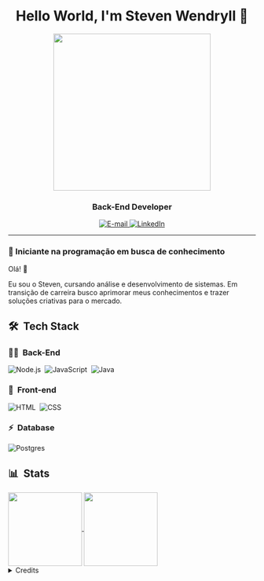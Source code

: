<h1 align="center">
  Hello World, I'm Steven Wendryll 👋
</h1>

<div align="center">
<img height="320em" src="https://gifs.eco.br/wp-content/uploads/2022/11/gifs-de-programador-29.gif"/>
  
   <!-- <img height="350em" src="./.github/assets/cover_.png"/> -->
  <!-- <img height="380em" src="https://user-images.githubusercontent.com/70382532/138322189-2db8df52-9dcb-40a0-88a8-c365466bd33d.gif"/> -->
  
</div>

<h3 align="center">
  Back-End Developer
</h3>

<div align="center">
<p>
<a href="mailto:stevenwendryll@hotmail.com"><img src="https://img.shields.io/badge/-email-020114?style=for-the-badge&amp;logo=microsoft-outlook&amp;logoColor=EBD03E&amp;color:FFF" alt="E-mail">
</a>
<a href="https://www.linkedin.com/in/steven-wendryll-761b281b2/"><img src="https://img.shields.io/badge/-LinkedIn-020114?style=for-the-badge&amp;logo=linkedin&amp;logoColor=EBD03E&amp;color:FFF" alt="LinkedIn"></a>
</div>

---

### 🎯 Iniciante na programação em busca de conhecimento

Olá! 👋

Eu sou o Steven, cursando análise e desenvolvimento de sistemas. Em transição de carreira busco aprimorar meus conhecimentos e trazer soluções criativas para o mercado.

## 🛠 &nbsp;Tech Stack

### 👩‍💻 &nbsp;Back-End

![Node.js](https://img.shields.io/badge/Node%20js-339933?style=for-the-badge&logo=nodedotjs&logoColor=white)&nbsp;
![JavaScript](https://img.shields.io/badge/JavaScript-323330?style=for-the-badge&logo=javascript&logoColor=F7DF1E)&nbsp;
![Java](https://img.shields.io/badge/java-%23ED8B00.svg?style=for-the-badge&logo=openjdk&logoColor=white)

### 🎨 &nbsp;Front-end

![HTML](https://img.shields.io/badge/HTML5-E34F26?style=for-the-badge&logo=html5&logoColor=white)&nbsp;
![CSS](https://img.shields.io/badge/CSS3-1572B6?style=for-the-badge&logo=css3&logoColor=white)&nbsp;

### ⚡ &nbsp;Database

![Postgres](https://img.shields.io/badge/postgres-%23316192.svg?style=for-the-badge&logo=postgresql&logoColor=white) 

## 📊 &nbsp;Stats

<a href="https://github.com/anuraghazra/github-readme-stats">
  <img height=150 align="center" src="https://github-readme-stats.vercel.app/api?username=stevenwendryll&theme=dracula" />
</a>
<a href="https://github.com/anuraghazra/convoychat">
  <img height=150 align="center" src="https://github-readme-stats.vercel.app/api/top-langs?username=stevenwendryll&layout=compact&langs_count=8&card_width=320&theme=dracula" />
</a>

</div>

<details align="left">
  <summary>Credits</summary> 
  - GitHub Stats by <a href="https://github.com/anuraghazra/github-readme-stats">anuraghazra</a>

</details>
